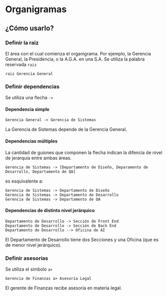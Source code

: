 # Organigramas



## ¿Cómo usarlo?



### Definir la raiz

El área con el cual comienza el organigrama. Por ejemplo, la Gerencia General, la Presidencia, o la A.G.A. en una S.A.
Se utiliza la palabra reservada `raiz`

```
raiz Gerencia General
```



### Definir dependencias

Se utiliza una flecha `->`

#### Dependencia simple

```
Gerencia General -> Gerencia de Sistemas
```
La Gerencia de Sistemas depende de la Gerencia General.


#### Dependencias múltiples

La cantidad de guiones que componen la flecha indican la difencia de nivel de jerarquía entre ambas áreas.

```
Gerencia de Sistemas -> [Departamento de Diseño, Deparamento de Desarrollo, Departamento de QA]
```
es esquivalente a:
```
Gerencia de Sistemas -> Departamento de Diseño
Gerencia de Sistemas -> Departamento de Desarrollo
Gerencia de Sistemas -> Departamento de QA
```

#### Dependencias de distinto nivel jerárquico
```
Departamento de Desarrollo -> Sección de Front End
Departamento de Desarrollo -> Sección de Back End
Departamento de Desarrollo --> Oficina de AI
```
El Departamento de Desarrollo tiene dos Secciones y una Oficina (que es de menor nivel jerárquico).



### Definir asesorías

Se utiliza el símbolo `a>`

```
Gerencia de Finanzas a> Asesoría Legal
```
El gerente de Finanzas recibe asesoría en materia legal.

